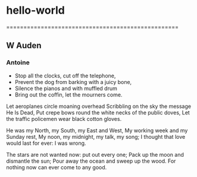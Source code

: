 # hello-world
==================================================
## W Auden
### Antoine

* Stop all the clocks, cut off the telephone,
* Prevent the dog from barking with a juicy bone,
* Silence the pianos and with muffled drum
* Bring out the coffin, let the mourners come. 

Let aeroplanes circle moaning overhead
Scribbling on the sky the message He Is Dead,
Put crepe bows round the white necks of the public doves,
Let the traffic policemen wear black cotton gloves. 

He was my North, my South, my East and West,
My working week and my Sunday rest,
My noon, my midnight, my talk, my song;
I thought that love would last for ever: I was wrong.

The stars are not wanted now: put out every one;
Pack up the moon and dismantle the sun;
Pour away the ocean and sweep up the wood.
For nothing now can ever come to any good.
